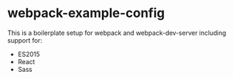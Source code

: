 # webpack-example-config

This is a boilerplate setup for webpack and webpack-dev-server including support for:
- ES2015
- React
- Sass
